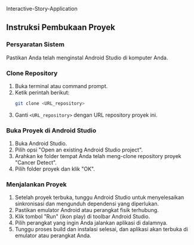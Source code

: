 Interactive-Story-Application
## Instruksi Pembukaan Proyek

### Persyaratan Sistem
Pastikan Anda telah menginstal Android Studio di komputer Anda.

### Clone Repository
1. Buka terminal atau command prompt.
2. Ketik perintah berikut:
    ```bash
    git clone <URL_repository>
    ```
3. Ganti `<URL_repository>` dengan URL repository proyek ini.

### Buka Proyek di Android Studio
1. Buka Android Studio.
2. Pilih opsi "Open an existing Android Studio project".
3. Arahkan ke folder tempat Anda telah meng-clone repository proyek "Cancer Detect".
4. Pilih folder proyek dan klik "OK".

### Menjalankan Proyek
1. Setelah proyek terbuka, tunggu Android Studio untuk menyelesaikan sinkronisasi dan mengunduh dependensi yang diperlukan.
2. Pastikan emulator Android atau perangkat fisik terhubung.
3. Klik tombol "Run" (ikon play) di toolbar Android Studio.
4. Pilih perangkat yang ingin Anda jalankan aplikasi di dalamnya.
5. Tunggu proses build dan instalasi selesai, dan aplikasi akan terbuka di emulator atau perangkat Anda.
